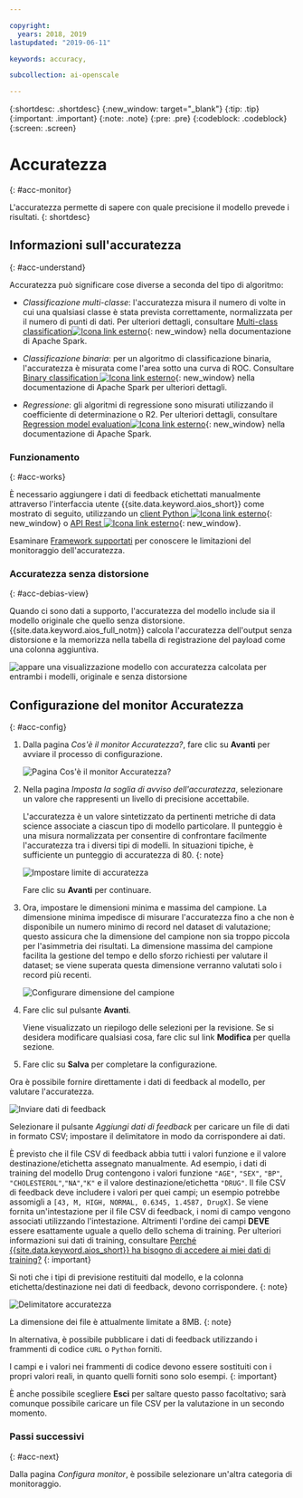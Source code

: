 ```yaml
---

copyright:
  years: 2018, 2019
lastupdated: "2019-06-11"

keywords: accuracy, 

subcollection: ai-openscale

---
```


{:shortdesc: .shortdesc}
{:new_window: target="_blank"}
{:tip: .tip}
{:important: .important}
{:note: .note}
{:pre: .pre}
{:codeblock: .codeblock}
{:screen: .screen}

# Accuratezza
{: #acc-monitor}

L'accuratezza permette di sapere con quale precisione il modello prevede i risultati.
{: shortdesc}

## Informazioni sull'accuratezza
{: #acc-understand}

Accuratezza può significare cose diverse a seconda del tipo di algoritmo:

- *Classificazione multi-classe*: l'accuratezza misura il numero di volte in cui una qualsiasi classe è stata prevista correttamente, normalizzata per il numero di punti di dati. Per ulteriori dettagli, consultare [Multi-class classification![Icona link esterno](../../icons/launch-glyph.svg "Icona link esterno")](https://spark.apache.org/docs/2.1.0/mllib-evaluation-metrics.html#multiclass-classification){: new_window} nella documentazione di Apache Spark.

- *Classificazione binaria*: per un algoritmo di classificazione binaria, l'accuratezza è misurata come l'area sotto una curva di ROC. Consultare [Binary classification ![Icona link esterno](../../icons/launch-glyph.svg "Icona link esterno")](https://spark.apache.org/docs/2.1.0/mllib-evaluation-metrics.html#binary-classification){: new_window} nella documentazione di Apache Spark per ulteriori dettagli.

- *Regressione*: gli algoritmi di regressione sono misurati utilizzando il coefficiente di determinazione o R2. Per ulteriori dettagli, consultare [Regression model evaluation![Icona link esterno](../../icons/launch-glyph.svg "Icona link esterno")](https://spark.apache.org/docs/2.1.0/mllib-evaluation-metrics.html#regression-model-evaluation){: new_window} nella documentazione di Apache Spark.

### Funzionamento
{: #acc-works}

È necessario aggiungere i dati di feedback etichettati manualmente attraverso l'interfaccia utente {{site.data.keyword.aios_short}} come mostrato di seguito, utilizzando un [client Python ![Icona link esterno](../../icons/launch-glyph.svg "Icona link esterno")](http://ai-openscale-python-client.mybluemix.net/#feedbacklogging){: new_window} o [API Rest ![Icona link esterno](../../icons/launch-glyph.svg "Icona link esterno")](https://cloud.ibm.com/apidocs/ai-openscale#post-feedback-payload){: new_window}.

Esaminare [Framework supportati](/docs/services/ai-openscale?topic=ai-openscale-in-ov#in-fram) per conoscere le limitazioni del monitoraggio dell'accuratezza.

### Accuratezza senza distorsione
{: #acc-debias-view}

Quando ci sono dati a supporto, l'accuratezza del modello include sia il modello originale che quello senza distorsione. {{site.data.keyword.aios_full_notm}} calcola l'accuratezza dell'output senza distorsione e la memorizza nella tabella di registrazione del payload come una colonna aggiuntiva.

![appare una visualizzazione modello con accuratezza calcolata per entrambi i modelli, originale e senza distorsione](images/debiased-accuracy.png)

## Configurazione del monitor Accuratezza
{: #acc-config}

1.  Dalla pagina *Cos'è il monitor Accuratezza?*, fare clic su **Avanti** per avviare il processo di configurazione.

    ![Pagina Cos'è il monitor Accuratezza?](images/accuracy-what-is.png)

1.  Nella pagina *Imposta la soglia di avviso dell'accuratezza*, selezionare un valore che rappresenti un livello di precisione accettabile.

    L'accuratezza è un valore sintetizzato da pertinenti metriche di data science associate a ciascun tipo di modello particolare. Il punteggio è una misura normalizzata per consentire di confrontare facilmente l'accuratezza tra i diversi tipi di modelli. In situazioni tipiche, è sufficiente un punteggio di accuratezza di 80.
    {: note}

    ![Impostare limite di accuratezza](images/accuracy-set-limit.png)

    Fare clic su **Avanti** per continuare.

1.  Ora, impostare le dimensioni minima e massima del campione. La dimensione minima impedisce di misurare l'accuratezza fino a che non è disponibile un numero minimo di record nel dataset di valutazione; questo assicura che la dimensione del campione non sia troppo piccola per l'asimmetria dei risultati. La dimensione massima del campione facilita la gestione del tempo e dello sforzo richiesti per valutare il dataset; se viene superata questa  dimensione verranno valutati solo i record più recenti.

     ![Configurare dimensione del campione](images/accuracy-config-sample.png)

1.  Fare clic sul pulsante **Avanti**.

    Viene visualizzato un riepilogo delle selezioni per la revisione. Se si desidera modificare qualsiasi cosa, fare clic sul link **Modifica** per quella sezione.

1.  Fare clic su **Salva** per completare la configurazione.

Ora è possibile fornire direttamente i dati di feedback al modello, per valutare l'accuratezza.

  ![Inviare dati di feedback](images/accuracy-send-feedback0.png)

Selezionare il pulsante *Aggiungi dati di feedback* per caricare un file di dati in formato CSV; impostare il delimitatore in modo da corrispondere ai dati.

È previsto che il file CSV di feedback abbia tutti i valori funzione e il valore destinazione/etichetta assegnato manualmente. Ad esempio, i dati di training del modello Drug contengono i valori funzione `"AGE"`, `"SEX"`, `"BP"`, `"CHOLESTEROL"`,`"NA"`,`"K"` e il valore destinazione/etichetta `"DRUG"`. Il file CSV di feedback deve includere i valori per quei campi; un esempio potrebbe assomigli a `[43, M, HIGH, NORMAL, 0.6345, 1.4587, DrugX]`. Se viene fornita un'intestazione per il file CSV di feedback, i nomi di campo vengono associati utilizzando l'intestazione. Altrimenti l'ordine dei campi **DEVE** essere esattamente uguale a quello dello schema di training. Per ulteriori informazioni sui dati di training, consultare [Perché {{site.data.keyword.aios_short}} ha bisogno di accedere ai miei dati di training?](/docs/services/ai-openscale?topic=ai-openscale-trainingdata#trainingdata)
{: important}

Si noti che i tipi di previsione restituiti dal modello, e la colonna etichetta/destinazione nei dati di feedback, devono corrispondere.
{: note}

  ![Delimitatore accuratezza](images/accuracy-delimit.png)

La dimensione dei file è attualmente limitate a 8MB.
{: note}

In alternativa, è possibile pubblicare i dati di feedback utilizzando i frammenti di codice `cURL` o `Python` forniti.

I campi e i valori nei frammenti di codice devono essere sostituiti con i propri valori reali, in quanto quelli forniti sono solo esempi.
{: important}

È anche possibile scegliere **Esci** per saltare questo passo facoltativo; sarà comunque possibile caricare un file CSV per la valutazione in un secondo momento.

### Passi successivi
{: #acc-next}

Dalla pagina *Configura monitor*, è possibile selezionare un'altra categoria di monitoraggio.

